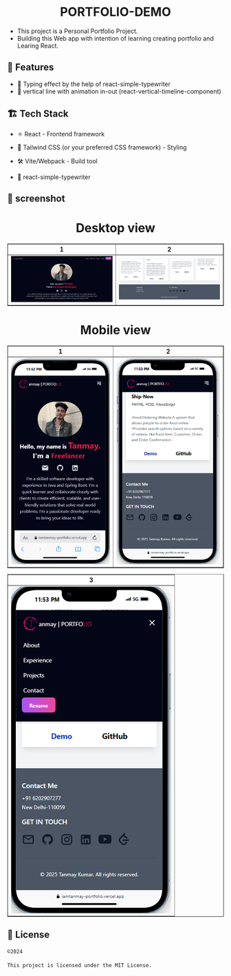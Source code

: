 <h1 align="center">PORTFOLIO-DEMO</h1>

- This project is a Personal Portfolio Project. 
- Building this Web app with intention of learning creating portfolio and Learing React.

## 🚀 Features

- 🔹 Typing effect by the help of react-simple-typewriter
- 🔹 vertical line with animation in-out (react-vertical-timeline-component)

## 🏗️ Tech Stack

- ⚛ React - Frontend framework

- 🎨 Tailwind CSS (or your preferred CSS framework) - Styling

- 🛠 Vite/Webpack - Build tool

- 📌 react-simple-typewriter

## 📸 screenshot

<h1 align = "center">Desktop view</h1>
<table border="1">
  <thead>
    <tr>
      <th style="text-align:center;" >1</th>
      <th style="text-align:center;" >2</th>
    </tr>
  </thead>
  <tbody>
    <tr>
      <td><img src = "./screenshot/img1.png"></img></td>
      <td><img src = "./screenshot/img2.png"></img></td>
    </tr>
  </tbody>
</table>

<h1 align = "center">Mobile view</h1>
<table border="1" align = "center">
  <thead>
    <tr>
      <th style="text-align:center;" >1</th>
      <th style="text-align:center;" >2</th>
    </tr>
  </thead>
  <tbody>
    <tr>
      <td><img src = "./screenshot/img3.png"></img></td>
      <td><img src = "./screenshot/img4.png"></img></td>
    </tr>
  </tbody>
</table>
<table border="1" align = "center">
  <thead>
    <tr>
      <th style="text-align:center;" >3</th>
    </tr>
  </thead>
  <tbody>
    <tr>
      <td><img src = "./screenshot/img5.png"></img></td>
    </tr>
  </tbody>
</table>

## 📜 License

```
©️2024

This project is licensed under the MIT License.
```